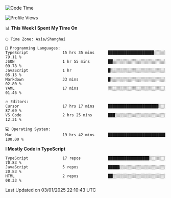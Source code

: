 <!--START_SECTION:waka-->
![Code Time](http://img.shields.io/badge/Code%20Time-7%2C189%20hrs%2032%20mins-blue)

![Profile Views](http://img.shields.io/badge/Profile%20Views-0-blue)

📊 **This Week I Spent My Time On** 

```text
🕑︎ Time Zone: Asia/Shanghai

💬 Programming Languages: 
TypeScript               15 hrs 35 mins      ████████████████████░░░░░   79.11 % 
JSON                     1 hr 55 mins        ██░░░░░░░░░░░░░░░░░░░░░░░   09.78 % 
JavaScript               1 hr                █░░░░░░░░░░░░░░░░░░░░░░░░   05.15 % 
Markdown                 33 mins             █░░░░░░░░░░░░░░░░░░░░░░░░   02.80 % 
YAML                     17 mins             ░░░░░░░░░░░░░░░░░░░░░░░░░   01.46 % 

🔥 Editors: 
Cursor                   17 hrs 17 mins      ██████████████████████░░░   87.69 % 
VS Code                  2 hrs 25 mins       ███░░░░░░░░░░░░░░░░░░░░░░   12.31 % 

💻 Operating System: 
Mac                      19 hrs 42 mins      █████████████████████████   100.00 % 
```

**I Mostly Code in TypeScript** 

```text
TypeScript               17 repos            ██████████████████░░░░░░░   70.83 % 
JavaScript               5 repos             █████░░░░░░░░░░░░░░░░░░░░   20.83 % 
HTML                     2 repos             ██░░░░░░░░░░░░░░░░░░░░░░░   08.33 % 
```




 Last Updated on 03/01/2025 22:10:43 UTC
<!--END_SECTION:waka-->
